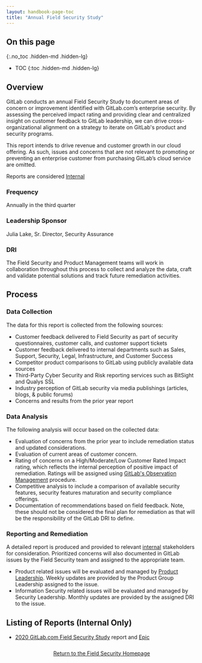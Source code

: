 ```yaml
---
layout: handbook-page-toc
title: "Annual Field Security Study"
---
```


## On this page
{:.no_toc .hidden-md .hidden-lg}
 
- TOC
{:toc .hidden-md .hidden-lg}

## Overview
GitLab conducts an annual Field Security Study to document areas of concern or improvement identified with GitLab.com’s enterprise security. By assessing the perceived impact rating and providing clear and centralized insight on customer feedback to GitLab leadership, we can drive cross-organizational alignment on a strategy to iterate on GitLab's product and security programs.
 
This report intends to drive revenue and customer growth in our cloud offering. As such, issues and concerns that are not relevant to promoting or preventing an enterprise customer from purchasing GitLab’s cloud service are omitted.

Reports are considered [Internal](https://about.gitlab.com/handbook/communication/confidentiality-levels/#internal)

### Frequency
Annually in the third quarter 

### Leadership Sponsor
Julia Lake, Sr. Director, Security Assurance

### DRI
The Field Security and Product Management teams will work in collaboration throughout this process to collect and analyze the data, craft and validate potential solutions and track future remediation activities. 

## Process

### Data Collection

The data for this report is collected from the following sources:

- Customer feedback delivered to Field Security as part of security questionnaires, customer calls, and customer support tickets 
- Customer feedback delivered to internal departments such as Sales, Support, Security, Legal, Infrastructure, and Customer Success
- Competitor product comparisons to GitLab using publicly available data sources
- Third-Party Cyber Security and Risk reporting services such as BitSight and Qualys SSL
- Industry perception of GitLab security via media publishings (articles, blogs, & public forums) 
- Concerns and results from the prior year report

### Data Analysis

The following analysis will occur based on the collected data:

- Evaluation of concerns from the prior year to include remediation status and updated considerations.  
- Evaluation of current areas of customer concern.  
- Rating of concerns on a High/Moderate/Low Customer Rated Impact rating, which reflects the internal perception of positive impact of remediation. Ratings will be assigned using [GitLab's Observation Management](https://about.gitlab.com/handbook/security/security-assurance/security-compliance/observation-remediation-procedure.html#observation-risk-ratings) procedure. 
- Competitive analysis to include a comparison of available security features, security features maturation and security compliance offerings.
- Documentation of recommendations based on field feedback. Note, these should not be considered the final plan for remediation as that will be the responsibility of the GitLab DRI to define. 

### Reporting and Remediation

A detailed report is produced and provided to relevant [internal](https://about.gitlab.com/handbook/communication/confidentiality-levels/#internal) stakeholders for consideration. Prioritized concerns will also documented in GitLab issues by the Field Security team and assigned to the appropriate team. 

- Product related issues will be evaluated and managed by [Product Leadership](https://about.gitlab.com/handbook/product/product-leadership/#product-leaders). Weekly updates are provided by the Product Group Leadership assigned to the issue. 
- Information Security related issues will be evaluated and managed by Security Leadership. Monthly updates are provided by the assigned DRI to the issue.

## Listing of Reports (Internal Only) 
- [2020 GitLab.com Field Security Study](https://docs.google.com/document/d/1BN979fDYeOwIhKOvrMStyqj5ftDq1w0bc2urcsk3z8U/edit?usp=sharing) report and [Epic](https://gitlab.com/groups/gitlab-com/-/epics/957) 

<div class="flex-row" markdown="0" style="height:40px">
    <a href="https://about.gitlab.com/handbook/security/security-assurance/field-security/" class="btn btn-purple-inv" style="width:100%;height:100%;margin:1px;display:flex;justify-content:center;align-items:center;">Return to the Field Security Homepage</a>
</div> 
